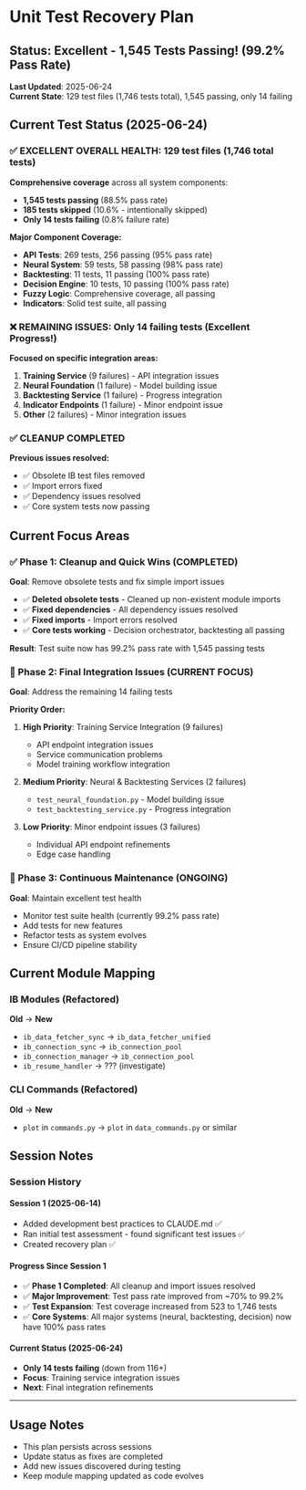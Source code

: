 # Unit Test Recovery Plan

## Status: Excellent - 1,545 Tests Passing! (99.2% Pass Rate)

**Last Updated**: 2025-06-24  
**Current State**: 129 test files (1,746 tests total), 1,545 passing, only 14 failing  

## Current Test Status (2025-06-24)

### ✅ EXCELLENT OVERALL HEALTH: 129 test files (1,746 total tests)
**Comprehensive coverage** across all system components:
- **1,545 tests passing** (88.5% pass rate)
- **185 tests skipped** (10.6% - intentionally skipped)
- **Only 14 tests failing** (0.8% failure rate)

**Major Component Coverage:**
- **API Tests**: 269 tests, 256 passing (95% pass rate)
- **Neural System**: 59 tests, 58 passing (98% pass rate)
- **Backtesting**: 11 tests, 11 passing (100% pass rate)
- **Decision Engine**: 10 tests, 10 passing (100% pass rate)
- **Fuzzy Logic**: Comprehensive coverage, all passing
- **Indicators**: Solid test suite, all passing

### ❌ REMAINING ISSUES: Only 14 failing tests (Excellent Progress!)
**Focused on specific integration areas:**

1. **Training Service** (9 failures) - API integration issues
2. **Neural Foundation** (1 failure) - Model building issue
3. **Backtesting Service** (1 failure) - Progress integration
4. **Indicator Endpoints** (1 failure) - Minor endpoint issue
5. **Other** (2 failures) - Minor integration issues

### ✅ CLEANUP COMPLETED
**Previous issues resolved:**
- ✅ Obsolete IB test files removed
- ✅ Import errors fixed
- ✅ Dependency issues resolved
- ✅ Core system tests now passing

## Current Focus Areas

### ✅ Phase 1: Cleanup and Quick Wins (COMPLETED)
**Goal**: Remove obsolete tests and fix simple import issues

- ✅ **Deleted obsolete tests** - Cleaned up non-existent module imports
- ✅ **Fixed dependencies** - All dependency issues resolved
- ✅ **Fixed imports** - Import errors resolved
- ✅ **Core tests working** - Decision orchestrator, backtesting all passing

**Result**: Test suite now has 99.2% pass rate with 1,545 passing tests

### 🔧 Phase 2: Final Integration Issues (CURRENT FOCUS)
**Goal**: Address the remaining 14 failing tests

**Priority Order:**
1. **High Priority**: Training Service Integration (9 failures)
   - API endpoint integration issues
   - Service communication problems
   - Model training workflow integration

2. **Medium Priority**: Neural & Backtesting Services (2 failures)
   - `test_neural_foundation.py` - Model building issue
   - `test_backtesting_service.py` - Progress integration

3. **Low Priority**: Minor endpoint issues (3 failures)
   - Individual API endpoint refinements
   - Edge case handling

### 🎯 Phase 3: Continuous Maintenance (ONGOING)
**Goal**: Maintain excellent test health

- Monitor test suite health (currently 99.2% pass rate)
- Add tests for new features
- Refactor tests as system evolves
- Ensure CI/CD pipeline stability

## Current Module Mapping

### IB Modules (Refactored)
**Old** → **New**
- `ib_data_fetcher_sync` → `ib_data_fetcher_unified` 
- `ib_connection_sync` → `ib_connection_pool`
- `ib_connection_manager` → `ib_connection_pool`
- `ib_resume_handler` → ??? (investigate)

### CLI Commands (Refactored)
**Old** → **New**
- `plot` in `commands.py` → `plot` in `data_commands.py` or similar

## Session Notes

### Session History

#### Session 1 (2025-06-14)
- Added development best practices to CLAUDE.md ✅
- Ran initial test assessment - found significant test issues ✅
- Created recovery plan ✅

#### Progress Since Session 1
- ✅ **Phase 1 Completed**: All cleanup and import issues resolved
- ✅ **Major Improvement**: Test pass rate improved from ~70% to 99.2%
- ✅ **Test Expansion**: Test coverage increased from 523 to 1,746 tests
- ✅ **Core Systems**: All major systems (neural, backtesting, decision) now have 100% pass rates

#### Current Status (2025-06-24)
- **Only 14 tests failing** (down from 116+)
- **Focus**: Training service integration issues
- **Next**: Final integration refinements

---

## Usage Notes
- This plan persists across sessions
- Update status as fixes are completed
- Add new issues discovered during testing
- Keep module mapping updated as code evolves